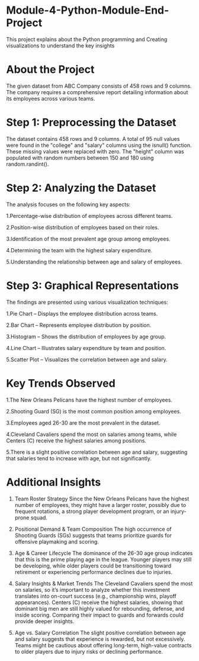 # Module-4-Python-Module-End-Project
This project explains about the  Python programming and Creating visualizations to understand the key insights 
# About the Project
The given dataset from ABC Company consists of 458 rows and 9 columns. The company requires a comprehensive report detailing information about its employees across various teams. 

# Step 1: Preprocessing the Dataset
The dataset contains 458 rows and 9 columns.
A total of 95 null values were found in the "college" and "salary" columns using the isnull() function. These missing values were replaced with zero.
The "height" column was populated with random numbers between 150 and 180 using random.randint().

# Step 2: Analyzing the Dataset
The analysis focuses on the following key aspects:

1.Percentage-wise distribution of employees across different teams.

2.Position-wise distribution of employees based on their roles.

3.Identification of the most prevalent age group among employees.

4.Determining the team with the highest salary expenditure.

5.Understanding the relationship between age and salary of employees.

# Step 3: Graphical Representations 
The findings are presented using various visualization techniques:

1.Pie Chart – Displays the employee distribution across teams.

2.Bar Chart – Represents employee distribution by position.

3.Histogram – Shows the distribution of employees by age group.

4.Line Chart – Illustrates salary expenditure by team and position.

5.Scatter Plot – Visualizes the correlation between age and salary.

# Key Trends Observed 
1.The New Orleans Pelicans have the highest number of employees.

2.Shooting Guard (SG) is the most common position among employees.

3.Employees aged 26-30 are the most prevalent in the dataset.

4.Cleveland Cavaliers spend the most on salaries among teams, while Centers (C) receive the highest salaries among positions.

5.There is a slight positive correlation between age and salary, suggesting that salaries tend to increase with age, but not significantly.


# Additional Insights
1. Team Roster Strategy
Since the New Orleans Pelicans have the highest number of employees, they might have a larger roster, possibly due to frequent rotations, a strong player development program, or an injury-prone squad.

2. Positional Demand & Team Composition
The high occurrence of Shooting Guards (SGs) suggests that teams prioritize guards for offensive playmaking and scoring.

3. Age & Career Lifecycle
The dominance of the 26-30 age group indicates that this is the prime playing age in the league.
Younger players may still be developing, while older players could be transitioning toward retirement or experiencing performance declines due to injuries.

4. Salary Insights & Market Trends
The Cleveland Cavaliers spend the most on salaries, so it’s important to analyze whether this investment translates into on-court success (e.g., championship wins, playoff appearances).
Centers (C) receive the highest salaries, showing that dominant big men are still highly valued for rebounding, defense, and inside scoring. Comparing their impact to guards and forwards could provide deeper insights.

5. Age vs. Salary Correlation
The slight positive correlation between age and salary suggests that experience is rewarded, but not excessively.
Teams might be cautious about offering long-term, high-value contracts to older players due to injury risks or declining performance.




